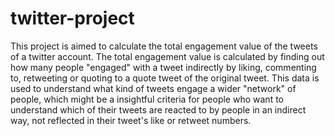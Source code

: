 # twitter-project
This project is aimed to calculate the total engagement value of the tweets of a twitter account. The total engagement value is calculated by
finding out how many people "engaged" with a tweet indirectly by liking, commenting to, retweeting or quoting to a quote tweet of the original
tweet. This data is used to understand what kind of tweets engage a wider "network" of people, which might be a insightful criteria for people who want to understand which of their tweets are reacted to by people in an indirect way, not reflected in
their tweet's like or retweet numbers.
